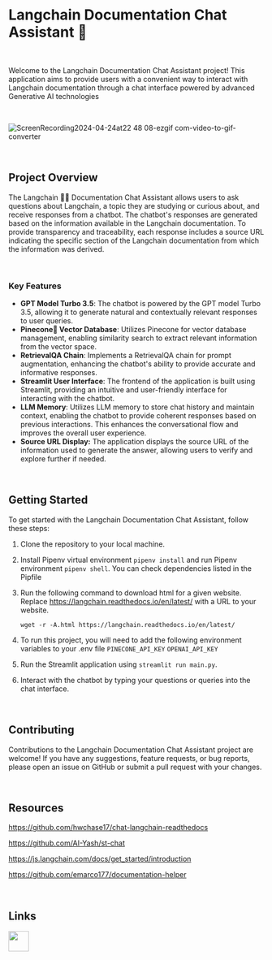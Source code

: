 # Langchain Documentation Chat Assistant 🤖

<br>

Welcome to the Langchain Documentation Chat Assistant project! This application aims to provide users with a convenient way to interact with Langchain documentation through a chat interface powered by advanced Generative AI technologies

<br>

![ScreenRecording2024-04-24at22 48 08-ezgif com-video-to-gif-converter](https://github.com/chaeyeon2367/llm-app-DocumentationAssistant/assets/63314860/8b9caed1-1212-41a5-a56d-4398ae5edbe4)


<br>

## Project Overview

The Langchain 🦜🔗 Documentation Chat Assistant allows users to ask questions about Langchain, a topic they are studying or curious about, and receive responses from a chatbot. The chatbot's responses are generated based on the information available in the Langchain documentation. To provide transparency and traceability, each response includes a source URL indicating the specific section of the Langchain documentation from which the information was derived.

<br>

### Key Features

- **GPT Model Turbo 3.5**: The chatbot is powered by the GPT model Turbo 3.5, allowing it to generate natural and contextually relevant responses to user queries.
- **Pinecone🌲 Vector Database**: Utilizes Pinecone for vector database management, enabling similarity search to extract relevant information from the vector space.
- **RetrievalQA Chain**: Implements a RetrievalQA chain for prompt augmentation, enhancing the chatbot's ability to provide accurate and informative responses.
- **Streamlit User Interface**: The frontend of the application is built using Streamlit, providing an intuitive and user-friendly interface for interacting with the chatbot.
- **LLM Memory**: Utilizes LLM memory to store chat history and maintain context, enabling the chatbot to provide coherent responses based on previous interactions. This enhances the conversational flow and improves the overall user experience.
- **Source URL Display:** The application displays the source URL of the information used to generate the answer, allowing users to verify and explore further if needed.

<br>

## Getting Started

To get started with the Langchain Documentation Chat Assistant, follow these steps:

1. Clone the repository to your local machine.
2. Install Pipenv virtual environment `pipenv install` and run Pipenv environment `pipenv shell`. You can check dependencies listed in the Pipfile
3. Run the following command to download html for a given website. Replace https://langchain.readthedocs.io/en/latest/ with a URL to your website.
   ```
   wget -r -A.html https://langchain.readthedocs.io/en/latest/
   ```

5. To run this project, you will need to add the following environment variables to your .env file
   `PINECONE_API_KEY`  `OPENAI_API_KEY`
6. Run the Streamlit application using `streamlit run main.py`.
7. Interact with the chatbot by typing your questions or queries into the chat interface.

<br>

## Contributing

Contributions to the Langchain Documentation Chat Assistant project are welcome! If you have any suggestions, feature requests, or bug reports, please open an issue on GitHub or submit a pull request with your changes.

<br>

## Resources

https://github.com/hwchase17/chat-langchain-readthedocs

https://github.com/AI-Yash/st-chat

https://js.langchain.com/docs/get_started/introduction

https://github.com/emarco177/documentation-helper

<br>

## Links
<a href="https://www.linkedin.com/in/chaeyeonshim0930/" target="_blank"><img src="https://github.com/chaeyeon2367/llm-app-DocumentationAssistant/assets/63314860/1e8d7a85-e9da-4240-a318-143183d10fe8" width="40" height="40"></a>




